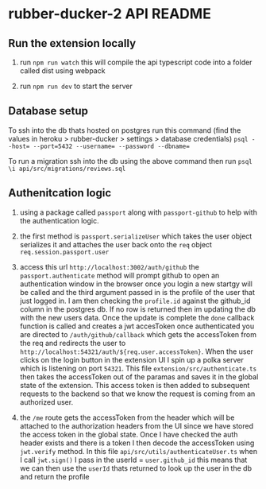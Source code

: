 # rubber-ducker-2 API README

## Run the extension locally

1. run `npm run watch` this will compile the api typescript code into a folder called dist using webpack

2. run `npm run dev` to start the server

## Database setup

To ssh into the db thats hosted on postgres run this command (find the values in heroku > rubber-ducker > settings > database credentials)
`psql --host= --port=5432 --username= --password --dbname=`

To run a migration ssh into the db using the above command then run
`psql \i api/src/migrations/reviews.sql`

## Authenitcation logic

1. using a package called `passport` along with `passport-github` to help with the authentication logic.

2. the first method is `passport.serializeUser` which takes the user object serializes it and attaches the user back onto the `req` object `req.session.passport.user`

3. access this url `http://localhost:3002/auth/github` the `passport.authenticate` method will prompt github to open an authentication window in the browser once you login a new startgy will be called and the third argument passed in is the profile of the user that just logged in. I am then checking the `profile.id` against the github_id column in the postgres db. If no row is returned then im updating the db with the new users data. Once the update is complete the `done` callback function is called and creates a jwt accesToken once authenticated you are directed to `/auth/github/callback` which gets the accessToken from the req and redirects the user to `http://localhost:54321/auth/${req.user.accessToken}`. When the user clicks on the login button in the extension UI I spin up a polka server which is listening on port `54321`. This file `extension/src/authenticate.ts` then takes the accessToken out of the paramas and saves it in the global state of the extension. This access token is then added to subsequent requests to the backend so that we know the request is coming from an authorized user.

4. the `/me` route gets the accessToken from the header which will be attached to the authorization headers from the UI since we have stored the access token in the global state. Once I have checked the auth header exists and there is a token I then decode the accessToken using `jwt.verify` method. In this file `api/src/utils/authenticateUser.ts` when I call `jwt.sign()` I pass in the userId = `user.github_id` this means that we can then use the `userId` thats returned to look up the user in the db and return the profile
